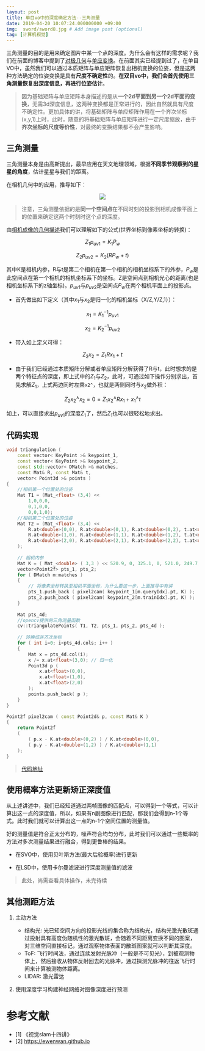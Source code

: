```yaml
---
layout: post
title: 单目vo中的深度确定方法--三角测量 
date: 2019-04-20 10:07:24.000000000 +09:00
img:  sword/sword8.jpg # Add image post (optional)
tag: [计算机视觉]
---
```

三角测量的目的是用来确定图片中某一个点的深度。为什么会有这样的需求呢？我们在前面的博客中提到了[对极几何](https://xhy3054.github.io/epipolar-geometry/)与[单应变换](https://xhy3054.github.io/Homography-matrix/)。在前面其实已经提到过了，在单目VO中，虽然我们可以通过本质矩阵与单应矩阵恢复出相机变换的位姿，但是这两种方法确定的位姿变换是具有**尺度不确定性**的。**在双目vo中，我们会首先使用三角测量恢复出深度信息，再进行位姿估计**。

> 因为基础矩阵与单应矩阵本身描述的是从**一个2d平面到另一个2d平面的变换**，无需3d深度信息，这两种变换都是正常进行的，因此自然就具有尺度不确定性。更加具体的讲，将基础矩阵与单应矩阵作用在一个齐次坐标(x,y,1)上时，此时，随意的将基础矩阵与单应矩阵进行一定尺度缩放，由于**齐次坐标的尺度等价性**，对最终的变换结果都不会产生影响。

## 三角测量
三角测量本身是由高斯提出，最早应用在天文地理领域，根据**不同季节观察到的星星的角度**，估计星星与我们的距离。

在相机几何中的应用，推导如下：
<div style="text-align: center">
<img src="{{site.baseurl}}/assets/img/triangulation/3_Triangulation.PNG"/>
</div>


> 注意，三角测量依据的是**同一个空间点**在不同时刻的投影到相机成像平面上的位置来确定这两个时刻时这个点的深度。

由[相机成像的几何描述](https://xhy3054.github.io/camerca-module/)我们可以理解如下的公式(世界坐标到像素坐标的转换)：

$$ Z_1p_{uv1} = K_1P_w   $$

$$ Z_2p_{uv2} = K_2(RP_w + t)   $$

其中K是相机内参，R与t是第二个相机在第一个相机的相机坐标系下的外参，$P_w$是此空间点在第一个相机的相机坐标系下的坐标。Z是空间点到相机光心的距离(也是相机坐标系下的z轴坐标)。$p_{uv1}$与$p_{uv2}$是空间点$P_w$在两个相机平面上的投影点。

- 首先做出如下定义（其中$x_1$与$x_2$是归一化的相机坐标（X/Z,Y/Z,1））：

$$ x_1 = K_1^{-1}p_{uv1} $$

$$ x_2 = K_2^{-1}p_{uv2} $$ 

- 带入如上定义可得：

$$ Z_2 x_2 = Z_1 Rx_1 + t $$

- 由于我们已经通过本质矩阵分解或者单应矩阵分解获得了R与t，此时想求的是两个特征点的深度，即上式中的$Z_1$与$Z_2$，此时，可通过如下操作分别求出，首先求解$Z_1$，上式两边同时左乘`x2^`，也就是两侧同时与$x_2$做外积：

$$ Z_2 x_2^{\land} x_2 = 0 = Z_1 x_2^{\land}Rx_1 + x_1^{\land}t $$

如上，可以直接求出$p_{uv1}$的深度$Z_1$了，然后$Z_1$也可以很轻松地求出。

## 代码实现
```cpp
void triangulation ( 
    const vector< KeyPoint >& keypoint_1, 
    const vector< KeyPoint >& keypoint_2, 
    const std::vector< DMatch >& matches,
    const Mat& R, const Mat& t, 
    vector< Point3d >& points )
{
    //相机第一个位置处的位姿
    Mat T1 = (Mat_<float> (3,4) <<
        1,0,0,0,
        0,1,0,0,
        0,0,1,0);
    //相机第二个位置处的位姿
    Mat T2 = (Mat_<float> (3,4) <<
        R.at<double>(0,0), R.at<double>(0,1), R.at<double>(0,2), t.at<double>(0,0),
        R.at<double>(1,0), R.at<double>(1,1), R.at<double>(1,2), t.at<double>(1,0),
        R.at<double>(2,0), R.at<double>(2,1), R.at<double>(2,2), t.at<double>(2,0)
    );
    
    // 相机内参
    Mat K = ( Mat_<double> ( 3,3 ) << 520.9, 0, 325.1, 0, 521.0, 249.7, 0, 0, 1 );
    vector<Point2f> pts_1, pts_2;
    for ( DMatch m:matches )
    {
        // 将像素坐标转换至相机平面坐标，为什么要这一步，上面推导中有讲
        pts_1.push_back ( pixel2cam( keypoint_1[m.queryIdx].pt, K) );
        pts_2.push_back ( pixel2cam( keypoint_2[m.trainIdx].pt, K) );
    }
    
    Mat pts_4d;
    //opencv提供的三角测量函数
    cv::triangulatePoints( T1, T2, pts_1, pts_2, pts_4d );
    
    // 转换成非齐次坐标
    for ( int i=0; i<pts_4d.cols; i++ )
    {
        Mat x = pts_4d.col(i);
        x /= x.at<float>(3,0); // 归一化
        Point3d p (
            x.at<float>(0,0), 
            x.at<float>(1,0), 
            x.at<float>(2,0) 
        );
        points.push_back( p );
    }
}

Point2f pixel2cam ( const Point2d& p, const Mat& K )
{
    return Point2f
    (
        ( p.x - K.at<double>(0,2) ) / K.at<double>(0,0), 
        ( p.y - K.at<double>(1,2) ) / K.at<double>(1,1) 
    );
}
```

> [代码地址](https://github.com/xhy3054/myslam/tree/master/04-VO-feature/triangulation)

## 使用概率方法更新矫正深度值
从上述讲述中，我们已经知道通过两帧图像的匹配点，可以得到一个等式，可以计算出这一点的深度值，所以，如果有n副图像进行匹配，那我们会得到n-1个等式。此时我们就可以计算出这一点的n-1个空间位置的测量值。

好的测量值是符合正太分布的，噪声符合均匀分布，此时我们可以通过一些概率的方法对多次测量结果进行融合，得到更鲁棒的结果。

- 在SVO中，使用贝叶斯方法(最大后验概率)进行更新

- 在LSD中，使用卡尔曼滤波进行深度测量值的滤波

> 此处，尚需查看具体操作，未完待续

## 其他测距方法
1. 主动方法
    - 结构光: 光已知空间方向的投影光线的集合称为结构光，结构光激光散斑通过投射具有高度伪随机性的激光散斑，会随着不同距离变换不同的图案，对三维空间直接标记，通过观察物体表面的散斑图案就可以判断其深度。
    - ToF: 飞行时间法，通过连续发射光脉冲（一般是不可见光），到被观测物体上，然后接收从物体反射回去的光脉冲，通过探测光脉冲的往返飞行时间来计算被测物体距离。
    - LIDAR: 激光雷达

2. 使用深度学习构建神经网络对图像深度进行预测



# 参考文献
- [1] 《视觉slam十四讲》
- [2] https://ewenwan.github.io
